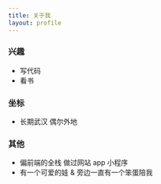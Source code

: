```yaml
---
title: 关于我
layout: profile
---
```


### 兴趣
- 写代码
- 看书

### 坐标
- 长期武汉 偶尔外地

### 其他
- 偏前端的全栈 做过网站 app 小程序
- 有一个可爱的娃 & 旁边一直有一个笨蛋陪我